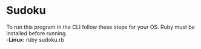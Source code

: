 # Sudoku
To run this program in the CLI follow these steps for your OS. Ruby must be installed before running.  
-**Linux:** ruby sudoku.rb
